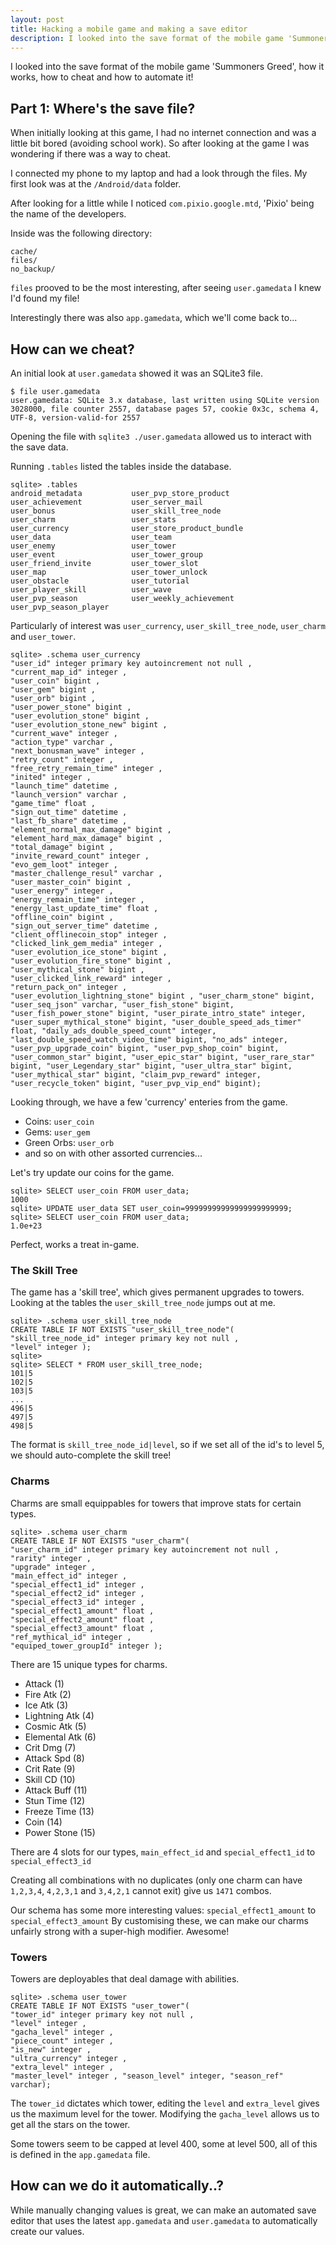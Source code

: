 ```yaml
---
layout: post
title: Hacking a mobile game and making a save editor
description: I looked into the save format of the mobile game 'Summoners Greed', how it works, how to cheat and how to automate it!
---
```

I looked into the save format of the mobile game 'Summoners Greed', how it works, how to cheat and how to automate it!

## Part 1: Where's the save file?
When initially looking at this game, I had no internet connection and was a little bit bored (avoiding school work). So after looking at the game I was wondering if there was a way to cheat.

I connected my phone to my laptop and had a look through the files. My first look was at the `/Android/data` folder.

After looking for a little while I noticed `com.pixio.google.mtd`, 'Pixio' being the name of the developers.

Inside was the following directory:

```
cache/
files/
no_backup/
```

`files` prooved to be the most interesting, after seeing `user.gamedata` I knew I'd found my file!

Interestingly there was also `app.gamedata`, which we'll come back to...

## How can we cheat?
An initial look at `user.gamedata` showed it was an SQLite3 file.
```
$ file user.gamedata
user.gamedata: SQLite 3.x database, last written using SQLite version 3028000, file counter 2557, database pages 57, cookie 0x3c, schema 4, UTF-8, version-valid-for 2557
```

Opening the file with `sqlite3 ./user.gamedata` allowed us to interact with the save data.

Running `.tables` listed the tables inside the database.
```
sqlite> .tables
android_metadata           user_pvp_store_product
user_achievement           user_server_mail
user_bonus                 user_skill_tree_node
user_charm                 user_stats
user_currency              user_store_product_bundle
user_data                  user_team
user_enemy                 user_tower
user_event                 user_tower_group
user_friend_invite         user_tower_slot
user_map                   user_tower_unlock
user_obstacle              user_tutorial
user_player_skill          user_wave
user_pvp_season            user_weekly_achievement
user_pvp_season_player
```

Particularly of interest was `user_currency`, `user_skill_tree_node`, `user_charm` and `user_tower`.

```
sqlite> .schema user_currency
"user_id" integer primary key autoincrement not null ,
"current_map_id" integer ,
"user_coin" bigint ,
"user_gem" bigint ,
"user_orb" bigint ,
"user_power_stone" bigint ,
"user_evolution_stone" bigint ,
"user_evolution_stone_new" bigint ,
"current_wave" integer ,
"action_type" varchar ,
"next_bonusman_wave" integer ,
"retry_count" integer ,
"free_retry_remain_time" integer ,
"inited" integer ,
"launch_time" datetime ,
"launch_version" varchar ,
"game_time" float ,
"sign_out_time" datetime ,
"last_fb_share" datetime ,
"element_normal_max_damage" bigint ,
"element_hard_max_damage" bigint ,
"total_damage" bigint ,
"invite_reward_count" integer ,
"evo_gem_loot" integer ,
"master_challenge_resul" varchar ,
"user_master_coin" bigint ,
"user_energy" integer ,
"energy_remain_time" integer ,
"energy_last_update_time" float ,
"offline_coin" bigint ,
"sign_out_server_time" datetime ,
"client_offlinecoin_stop" integer ,
"clicked_link_gem_media" integer ,
"user_evolution_ice_stone" bigint ,
"user_evolution_fire_stone" bigint ,
"user_mythical_stone" bigint ,
"user_clicked_link_reward" integer ,
"return_pack_on" integer ,
"user_evolution_lightning_stone" bigint , "user_charm_stone" bigint, "user_seq_json" varchar, "user_fish_stone" bigint, "user_fish_power_stone" bigint, "user_pirate_intro_state" integer, "user_super_mythical_stone" bigint, "user_double_speed_ads_timer" float, "daily_ads_double_speed_count" integer, "last_double_speed_watch_video_time" bigint, "no_ads" integer, "user_pvp_upgrade_coin" bigint, "user_pvp_shop_coin" bigint, "user_common_star" bigint, "user_epic_star" bigint, "user_rare_star" bigint, "user_Legendary_star" bigint, "user_ultra_star" bigint, "user_mythical_star" bigint, "claim_pvp_reward" integer, "user_recycle_token" bigint, "user_pvp_vip_end" bigint);
```

Looking through, we have a few 'currency' enteries from the game.

- Coins: `user_coin`
- Gems: `user_gem`
- Green Orbs: `user_orb`
- and so on with other assorted currencies...

Let's try update our coins for the game.

```
sqlite> SELECT user_coin FROM user_data;
1000
sqlite> UPDATE user_data SET user_coin=99999999999999999999999;
sqlite> SELECT user_coin FROM user_data;
1.0e+23
```

Perfect, works a treat in-game.

### The Skill Tree

The game has a 'skill tree', which gives permanent upgrades to towers.
Looking at the tables the `user_skill_tree_node` jumps out at me.

```
sqlite> .schema user_skill_tree_node
CREATE TABLE IF NOT EXISTS "user_skill_tree_node"(
"skill_tree_node_id" integer primary key not null ,
"level" integer );
sqlite>
sqlite> SELECT * FROM user_skill_tree_node;
101|5
102|5
103|5
...
496|5
497|5
498|5
```

The format is `skill_tree_node_id|level`, so if we set all of the id's to level 5, we should auto-complete the skill tree!

### Charms
Charms are small equippables for towers that improve stats for certain types.

```
sqlite> .schema user_charm
CREATE TABLE IF NOT EXISTS "user_charm"(
"user_charm_id" integer primary key autoincrement not null ,
"rarity" integer ,
"upgrade" integer ,
"main_effect_id" integer ,
"special_effect1_id" integer ,
"special_effect2_id" integer ,
"special_effect3_id" integer ,
"special_effect1_amount" float ,
"special_effect2_amount" float ,
"special_effect3_amount" float ,
"ref_mythical_id" integer ,
"equiped_tower_groupId" integer );
```

There are 15 unique types for charms.
- Attack (1)
- Fire Atk (2)
- Ice Atk (3)
- Lightning Atk (4)
- Cosmic Atk (5)
- Elemental Atk (6)
- Crit Dmg (7)
- Attack Spd (8)
- Crit Rate (9)
- Skill CD (10)
- Attack Buff (11)
- Stun Time (12)
- Freeze Time (13)
- Coin (14)
- Power Stone (15)

There are 4 slots for our types, `main_effect_id` and `special_effect1_id` to `special_effect3_id`

Creating all combinations with no duplicates (only one charm can have `1,2,3,4`, `4,2,3,1` and `3,4,2,1` cannot exit) give us `1471` combos.

Our schema has some more interesting values: `special_effect1_amount` to `special_effect3_amount`
By customising these, we can make our charms unfairly strong with a super-high modifier. Awesome!

### Towers
Towers are deployables that deal damage with abilities.

```
sqlite> .schema user_tower
CREATE TABLE IF NOT EXISTS "user_tower"(
"tower_id" integer primary key not null ,
"level" integer ,
"gacha_level" integer ,
"piece_count" integer ,
"is_new" integer ,
"ultra_currency" integer ,
"extra_level" integer ,
"master_level" integer , "season_level" integer, "season_ref" varchar);
```

The `tower_id` dictates which tower, editing the `level` and `extra_level` gives us the maximum level for the tower. Modifying the `gacha_level` allows us to get all the stars on the tower.

Some towers seem to be capped at level 400, some at level 500, all of this is defined in the `app.gamedata` file.

## How can we do it automatically..?

While manually changing values is great, we can make an automated save editor that uses the latest `app.gamedata` and `user.gamedata` to automatically create our values.


